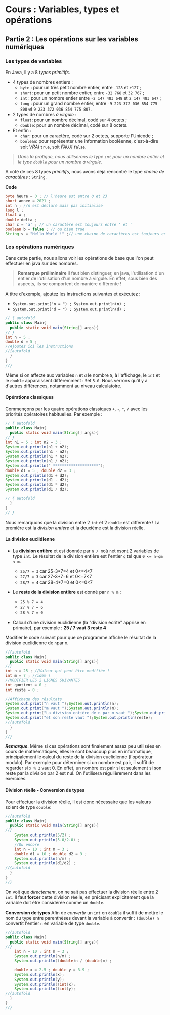 # Cours : Variables, types et opérations

## Partie 2 : Les opérations sur les variables numériques

### Les types de variables

En Java, il y a 8 *types primitifs*.
+ 4 types de nombres entiers :
  - `byte` : pour un très petit nombre entier, entre `-128` et `+127` ;
  - `short`: pour un petit nombre entier, entre `-32 768` et `32 767` ;
  - `ìnt` : pour un nombre entier entre `-2 147 483 648` et `2 147 483 647` ;
  - `long` : pour un grand nombre entier, entre `-9 223 372 036 854 775 808` et `9 223 372 036 854 775 807`.
+ 2 types de nombres *à virgule* :
  - `float`: pour un nombre décimal, codé sur 4 octets ;
  - `double`: pour un nombre décimal, codé sur 8 octets.
+ Et enfin :
  - `char`: pour un caractère, codé sur 2 octets, supporte l'Unicode ;
  - `boolean`: pour représenter une information booléenne, c'est-à-dire soit *VRAI* `true`, soit *FAUX* `false`.

> *Dans la pratique, nous utiliserons le type `int` pour un nombre entier et le type `double` pour un nombre à virgule.*

A côté de ces 8 types *primitifs*, nous avons déjà rencontré le type *chaine de caractères* : `String`.

**Code**  

``` java
byte heure = 0 ; // l'heure est entre 0 et 23
short annee = 2021 ;
int n ; //n est déclaré mais pas initialisé
long l ;
float x ;
double delta ;
char c = 'a' ; // un caractère est toujours entre ' et '
boolean b = false ; // ou bien true
String s = "Hello World !" ;// une chaine de caractères est toujours en " et "
```

### Les opérations numériques

Dans cette partie, nous allons voir les opérations de base que l'on peut effectuer en java sur des nombres.

> **Remarque préliminaire** il faut bien distinguer, en java, l'utilisation d'un entier de l'utilisation d'un nombre à virgule. En effet, sous bien des aspects, ils se comportent de manière différente !

A titre d'exemple, ajoutez les instructions suivantes et exécutez :
  - `System.out.print("n = ") ; System.out.println(n) ;`
  - `System.out.print("d = ") ; System.out.println(d) ;`

```java runnable
// { autofold
public class Main{
  public static void main(String[] args){
// }
int n = 5 ;
double d = 5 ;
//Ajoutez ici les instructions
//{autofold
  }
}
//}
```

Même si on affecte aux variables `n` et `d` le nombre `5`, à l'affichage, le `int` et le `double` apparaissent différemment : `5`et `5.0`. Nous verrons qu'il y a d'autres différences, notamment au niveau calculatoire.

#### Opérations classiques
Commençons par les quatre opérations classiques `+`, `-`, `*`, `/` avec les priorités opératoires habituelles. Par exemple :

```java runnable
// { autofold
public class Main{
  public static void main(String[] args){
// }
int n1 = 5 ; int n2 = 3 ;
System.out.println(n1 + n2);
System.out.println(n1 - n2);
System.out.println(n1 * n2);
System.out.println(n1 / n2);
System.out.println(" ********************");
double d1 = 5 ; double d2 = 3 ;
System.out.println(d1 + d2);
System.out.println(d1 - d2);
System.out.println(d1 * d2);
System.out.println(d1 / d2);

// { autofold
  }
}
// }
```

Nous remarquons que la division entre 2 `int` et 2 `double` est différente ! La première est la *division entière* et la deuxième est la division réelle.

#### La division euclidienne
  + La **division entière** et est donnée par `n / m`où `n`et `m`sont 2 variables de type `int`. Le résultat de la division entière est l'entier `q` tel que `0 <= n-qm < m`.
    - `25/7 = 3` car 25-3*7=4 et 0<=4<7
    - `27/7 = 3` car 27-3*7=6 et 0<=7<7
    - `28/7 = 4` car 28-4*7=0 et 0<=0<7

  + Le **reste de la division entière** est donné par `n % m` :
    - `25 % 7 = 4`
    - `27 % 7 = 6`
    - `28 % 7 = 0`

  + Calcul d'une division euclidienne (la "division écrite" apprise en primaire), par exemple : **25 / 7 vaut 3 reste 4**

Modifier le code suivant pour que ce programme affiche le résultat de la division euclidienne de `n`par `m`.

```java runnable
//{autofold
public class Main{
  public static void main(String[] args){      
//}
int n = 25 ; //Valeur qui peut être modifiée !
int m = 7 ; //idem !
//MODIFIER LES 2 LIGNES SUIVANTES
int quotient = 0 ;
int reste = 0 ;

//Affichage des résultats
System.out.print("n vaut ");System.out.println(n);
System.out.print("m vaut ");System.out.println(m);
System.out.print("La division entière de n par m vaut ");System.out.println(quotient);
System.out.print("et son reste vaut ");System.out.println(reste);
//{autofold
  }
}
//}
```

_**Remarque**_. Même si ces opérations sont finalement assez peu utilisées en cours de mathématiques, elles le sont beaucoup plus en informatique, principalement le calcul du reste de la division euclidienne (l'opérateur modulo).
Par exemple pour déterminer si un nombre est pair, il suffit de regarder si `x % 2` vaut 0. En effet, un nombre est pair si et seulement si son reste par la division par 2 est nul. On l'utilisera régulièrement dans les exercices.

#### Division réelle - Conversion de types

Pour effectuer la division réelle, il est donc nécessaire que les valeurs soient de type `double`:
```java runnable
//{autofold
public class Main{
  public static void main(String[] args){
//}
    System.out.println(5/2) ;
    System.out.println(5.0/2.0) ;
    //Ou encore
    int n = 10 ; int m = 3 ;
    double d1 = 10 ; double d2 = 3 ;
    System.out.println(n/m) ;
    System.out.println(d1/d2) ;
//{autofold
  }
}
//}
```

On voit que *directement*, on ne sait pas effectuer la division réelle entre 2 `int`. Il faut **forcer** cette division réelle, en précisant explicitement que la variable doit être considérée comme un `double`.

**Conversion de types** Afin de *convertir* un `int` en `double` il suffit de mettre le nom du type entre parenthèses devant la variable à convertir : `(double) n` convertit l'entier `n` en variable de type `double`.

```java runnable
//{autofold
public class Main{
  public static void main(String[] args){
//}
    int n = 10 ; int m = 3 ;
    System.out.println(n/m) ;
    System.out.println((double)n / (double)m) ;

    double x = 2.5 ; double y = 3.9 ;
    System.out.println(x);
    System.out.println(y);
    System.out.println((int)x);
    System.out.println((int)y);
//{autofold
  }
}
//}
```
